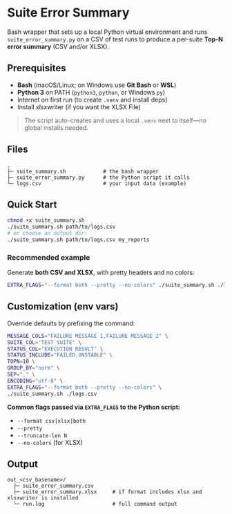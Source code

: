 # Suite Error Summary

Bash wrapper that sets up a local Python virtual environment and runs `suite_error_summary.py` on a CSV of test runs to produce a per-suite **Top-N error summary** (CSV and/or XLSX).

## Prerequisites

* **Bash** (macOS/Linux; on Windows use **Git Bash** or **WSL**)
* **Python 3** on PATH (`python3`, `python`, or Windows `py`)
* Internet on first run (to create `.venv` and install deps)
* Install xlsxwriter (if you want the XLSX File)

> The script auto-creates and uses a local `.venv` next to itself—no global installs needed.

## Files

```
.
├─ suite_summary.sh            # the bash wrapper
├─ suite_error_summary.py      # the Python script it calls
└─ logs.csv                    # your input data (example)
```

## Quick Start

```bash
chmod +x suite_summary.sh
./suite_summary.sh path/to/logs.csv
# or choose an output dir:
./suite_summary.sh path/to/logs.csv my_reports
```

### Recommended example

Generate **both CSV and XLSX**, with pretty headers and no colors:

```bash
EXTRA_FLAGS="--format both --pretty --no-colors" ./suite_summary.sh ./logs.csv
```

## Customization (env vars)

Override defaults by prefixing the command:

```bash
MESSAGE_COLS="FAILURE MESSAGE 1,FAILURE MESSAGE 2" \
SUITE_COL="TEST_SUITE" \
STATUS_COL="EXECUTION RESULT" \
STATUS_INCLUDE="FAILED,UNSTABLE" \
TOPN=10 \
GROUP_BY="norm" \
SEP="," \
ENCODING="utf-8" \
EXTRA_FLAGS="--format both --pretty --no-colors" \
./suite_summary.sh ./logs.csv
```

**Common flags passed via `EXTRA_FLAGS` to the Python script:**

* `--format csv|xlsx|both`
* `--pretty`
* `--truncate-len N`
* `--no-colors` (for XLSX)

## Output

```
out_<csv_basename>/
  ├─ suite_error_summary.csv
  ├─ suite_error_summary.xlsx     # if format includes xlsx and xlsxwriter is installed
  └─ run.log                      # full command output
```
